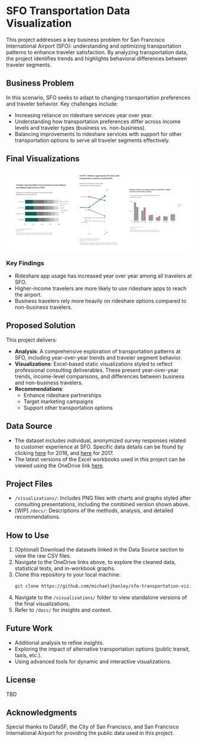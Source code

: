 # SFO Transportation Data Visualization

This project addresses a key business problem for San Francisco International Airport (SFO): understanding and optimizing transportation patterns to enhance traveler satisfaction. By analyzing transportation data, the project identifies trends and highlights behavioral differences between traveler segments.

## Business Problem
In this scenario, SFO seeks to adapt to changing transportation preferences and traveler behavior. Key challenges include:
- Increasing reliance on rideshare services year over year.
- Understanding how transportation preferences differ across income levels and traveler types (business vs. non-business).
- Balancing improvements to rideshare services with support for other transportation options to serve all traveler segments effectively.

## Final Visualizations
<img src="visualizations/viz_combined_v2.png" />

### Key Findings
- Rideshare app usage has increased year over year among all travelers at SFO.
- Higher-income travelers are more likely to use rideshare apps to reach the airport.
- Business travelers rely more heavily on rideshare options compared to non-business travelers.

## Proposed Solution
This project delivers:
- **Analysis**: A comprehensive exploration of transportation patterns at SFO, including year-over-year trends and traveler segment behavior.
- **Visualizations**: Excel-based static visualizations styled to reflect professional consulting deliverables. These present year-over-year trends, income-level comparisons, and differences between business and non-business travelers.
- **Recommendations**:
     - Enhance rideshare partnerships
     - Target marketing campaigns
     - Support other transportation options

## Data Source
- The dataset includes individual, anonymized survey responses related to customer experience at SFO. Specific data details can be found by clicking [here](https://data.sfgov.org/Transportation/2016-SFO-Customer-Survey/t3vr-buhp/about_data) for 2016, and [here](https://data.sfgov.org/Transportation/2017-SFO-Customer-Survey/nnh5-5rwz/about_data) for 2017.
- The latest versions of the Excel workbooks used in this project can be viewed using the OneDrive link [here](https://1drv.ms/f/c/854e97c8f38cec29/Ev5r09aNAkpMqS3MXzqXLCQB9cOakI3zikrt1w5l1kZ5aA?e=1bGKHw).

## Project Files
- `/visualizations/`: Includes PNG files with charts and graphs styled after consulting presentations, including the combined version shown above.
- [WIP] `/docs/`: Descriptions of the methods, analysis, and detailed recommendations.

## How to Use
1. (Optional) Download the datasets linked in the Data Source section to view the raw CSV files.
2. Navigate to the OneDrive links above, to explore the cleaned data, statistical tests, and in-workbook graphs.
3. Clone this repository to your local machine:
   ```bash
   git clone https://github.com/michaeljhanley/sfo-transportation-viz.git
   ```
4. Navigate to the `/visualizations/` folder to view standalone versions of the final visualizations.
5. Refer to `/docs/` for insights and context.

## Future Work
- Additional analysis to refine insights.
- Exploring the impact of alternative transportation options (public transit, taxis, etc.).
- Using advanced tools for dynamic and interactive visualizations.

## License
TBD

## Acknowledgments
Special thanks to DataSF, the City of San Francisco, and San Francisco International Airport for providing the public data used in this project.
